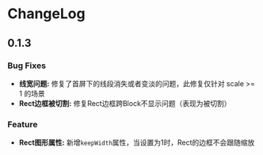 # ChangeLog

## 0.1.3

### Bug Fixes

* **线宽问题:** 修复了首屏下的线段消失或者变淡的问题，此修复仅针对 scale >= 1 的场景
* **Rect边框被切割:** 修复Rect边框跨Block不显示问题（表现为被切割）

### Feature

* **Rect图形属性:** 新增```keepWidth```属性，当设置为1时，Rect的边框不会跟随缩放
